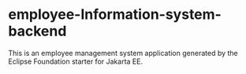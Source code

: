 # employee-Information-system-backend
 This is an employee management system application generated by the Eclipse Foundation starter for Jakarta EE.
